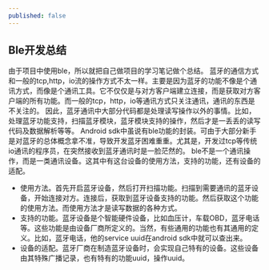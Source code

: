 ```yaml
---
published: false
---
```

## Ble开发总结
由于项目中使用ble，所以就把自己做项目的学习笔记做个总结。
蓝牙的通信方式和一般的tcp,http，io流的操作方式不太一样。主要是因为蓝牙的功能不像是个通讯方式，而像是个通讯工具。它不仅仅是与对方客户端建立连接，而是获取对方客户端的所有功能。而一般的tcp，http，io等通讯方式只关注通讯，通讯的东西是不关注的。
因此，蓝牙通讯中大部分代码都是处理读写操作以外的事情。比如，处理蓝牙功能支持，扫描蓝牙模块，蓝牙模块支持的操作，然后才是一丢丢的读写代码及数据解析等等。
Android sdk中虽说有ble功能的封装。可由于大部分新手是对蓝牙的总体概念拿不准，导致开发蓝牙困难重重。尤其是，开发过tcp等传统io通讯的程序员，在突然接收到蓝牙通讯时是一脸茫然的。
ble不是一个通讯操作，而是一类通讯设备。这其中有这台设备的使用方法，支持的功能，还有设备的适配。
* 使用方法。首先开启蓝牙设备，然后打开扫描功能。扫描到需要通讯的蓝牙设备，开始连接对方。连接后，获取到蓝牙设备支持的功能。然后获取这个功能的使用方法。而使用方法才是读写数据的各种方式。
* 支持的功能。蓝牙设备是个智能硬件设备，比如血压计，车载OBD，蓝牙电话等。这些功能是由设备厂商所定义的。当然，有些通用的功能也有其通用的定义。比如，蓝牙电话，他的service uuid在android sdk中就可以查出来。
* 设备的适配。蓝牙厂商在制造蓝牙设备时，会实现自己特有的设备。这些设备由其特殊广播记录，也有特有的功能uuid，操作uuid。